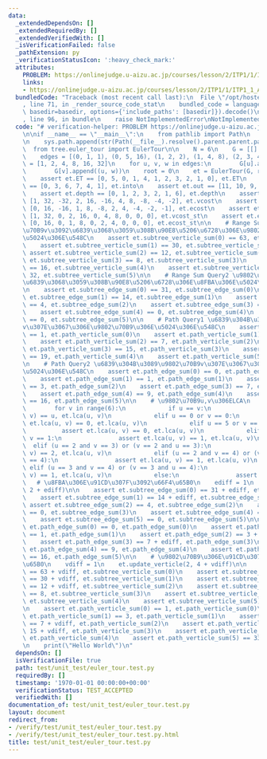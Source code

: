 ```yaml
---
data:
  _extendedDependsOn: []
  _extendedRequiredBy: []
  _extendedVerifiedWith: []
  _isVerificationFailed: false
  _pathExtension: py
  _verificationStatusIcon: ':heavy_check_mark:'
  attributes:
    PROBLEM: https://onlinejudge.u-aizu.ac.jp/courses/lesson/2/ITP1/1/ITP1_1_A
    links:
    - https://onlinejudge.u-aizu.ac.jp/courses/lesson/2/ITP1/1/ITP1_1_A
  bundledCode: "Traceback (most recent call last):\n  File \"/opt/hostedtoolcache/PyPy/3.10.13/x64/lib/pypy3.10/site-packages/onlinejudge_verify/documentation/build.py\"\
    , line 71, in _render_source_code_stat\n    bundled_code = language.bundle(stat.path,\
    \ basedir=basedir, options={'include_paths': [basedir]}).decode()\n  File \"/opt/hostedtoolcache/PyPy/3.10.13/x64/lib/pypy3.10/site-packages/onlinejudge_verify/languages/python.py\"\
    , line 96, in bundle\n    raise NotImplementedError\nNotImplementedError\n"
  code: "# verification-helper: PROBLEM https://onlinejudge.u-aizu.ac.jp/courses/lesson/2/ITP1/1/ITP1_1_A\n\
    \n\nif __name__ == \"__main__\":\n    from pathlib import Path\n    import sys\n\
    \n    sys.path.append(str(Path(__file__).resolve().parent.parent.parent))\n  \
    \  from tree.euler_tour import EulerTour\n\n    N = 6\n    G = [[] for _ in range(N)]\n\
    \    edges = [(0, 1, 1), (0, 5, 16), (1, 2, 2), (1, 4, 8), (2, 3, 4)]\n    Vs\
    \ = [1, 2, 4, 8, 16, 32]\n    for u, v, w in edges:\n        G[u].append((v, w))\n\
    \        G[v].append((u, w))\n    root = 0\n    et = EulerTour(G, root, Vs)\n\n\
    \    assert et.ET == [0, 5, 0, 1, 4, 1, 2, 3, 2, 1, 0], et.ET\n    assert et.into\
    \ == [0, 3, 6, 7, 4, 1], et.into\n    assert et.out == [11, 10, 9, 8, 5, 2], et.out\n\
    \    assert et.depth == [0, 1, 2, 3, 2, 1, 6], et.depth\n    assert et.vcost ==\
    \ [1, 32, -32, 2, 16, -16, 4, 8, -8, -4, -2], et.vcost\n    assert et.ecost ==\
    \ [0, 16, -16, 1, 8, -8, 2, 4, -4, -2, -1], et.ecost\n    assert et.vcost_st ==\
    \ [1, 32, 0, 2, 16, 0, 4, 8, 0, 0, 0], et.vcost_st\n    assert et.ecost_st ==\
    \ [0, 16, 0, 1, 8, 0, 2, 4, 0, 0, 0], et.ecost_st\n\n    # Range Sum Query1 \u9802\
    \u70B9v\u3092\u6839\u3068\u3059\u308B\u90E8\u5206\u6728\u306E\u9802\u70B9\u306E\
    \u5024\u306E\u548C\n    assert et.subtree_verticle_sum(0) == 63, et.subtree_verticle_sum(0)\n\
    \    assert et.subtree_verticle_sum(1) == 30, et.subtree_verticle_sum(1)\n   \
    \ assert et.subtree_verticle_sum(2) == 12, et.subtree_verticle_sum(2)\n    assert\
    \ et.subtree_verticle_sum(3) == 8, et.subtree_verticle_sum(3)\n    assert et.subtree_verticle_sum(4)\
    \ == 16, et.subtree_verticle_sum(4)\n    assert et.subtree_verticle_sum(5) ==\
    \ 32, et.subtree_verticle_sum(5)\n\n    # Range Sum Query2 \u9802\u70B9v\u3092\
    \u6839\u3068\u3059\u308B\u90E8\u5206\u6728\u306E\u8FBA\u306E\u5024\u306E\u548C\
    \n    assert et.subtree_edge_sum(0) == 31, et.subtree_edge_sum(0)\n    assert\
    \ et.subtree_edge_sum(1) == 14, et.subtree_edge_sum(1)\n    assert et.subtree_edge_sum(2)\
    \ == 4, et.subtree_edge_sum(2)\n    assert et.subtree_edge_sum(3) == 0, et.subtree_edge_sum(3)\n\
    \    assert et.subtree_edge_sum(4) == 0, et.subtree_edge_sum(4)\n    assert et.subtree_edge_sum(5)\
    \ == 0, et.subtree_edge_sum(5)\n\n    # Path Query1 \u6839\u304B\u3089\u9802\u70B9\
    v\u307E\u3067\u306E\u9802\u70B9\u306E\u5024\u306E\u548C\n    assert et.path_verticle_sum(0)\
    \ == 1, et.path_verticle_sum(0)\n    assert et.path_verticle_sum(1) == 3, et.path_verticle_sum(1)\n\
    \    assert et.path_verticle_sum(2) == 7, et.path_verticle_sum(2)\n    assert\
    \ et.path_verticle_sum(3) == 15, et.path_verticle_sum(3)\n    assert et.path_verticle_sum(4)\
    \ == 19, et.path_verticle_sum(4)\n    assert et.path_verticle_sum(5) == 33, et.path_verticle_sum(5)\n\
    \n    # Path Query2 \u6839\u304B\u3089\u9802\u70B9v\u307E\u3067\u306E\u8FBA\u306E\
    \u5024\u306E\u548C\n    assert et.path_edge_sum(0) == 0, et.path_edge_sum(0)\n\
    \    assert et.path_edge_sum(1) == 1, et.path_edge_sum(1)\n    assert et.path_edge_sum(2)\
    \ == 3, et.path_edge_sum(2)\n    assert et.path_edge_sum(3) == 7, et.path_edge_sum(3)\n\
    \    assert et.path_edge_sum(4) == 9, et.path_edge_sum(4)\n    assert et.path_edge_sum(5)\
    \ == 16, et.path_edge_sum(5)\n\n    # \u9802\u70B9u,v\u306ELCA\n    for u in range(6):\n\
    \        for v in range(6):\n            if u == v:\n                assert et.lca(u,\
    \ v) == u, et.lca(u, v)\n            elif u == 0 or v == 0:\n                assert\
    \ et.lca(u, v) == 0, et.lca(u, v)\n            elif u == 5 or v == 5:\n      \
    \          assert et.lca(u, v) == 0, et.lca(u, v)\n            elif u == 1 or\
    \ v == 1:\n                assert et.lca(u, v) == 1, et.lca(u, v)\n          \
    \  elif (u == 2 and v == 3) or (v == 2 and u == 3):\n                assert et.lca(u,\
    \ v) == 2, et.lca(u, v)\n            elif (u == 2 and v == 4) or (v == 2 and u\
    \ == 4):\n                assert et.lca(u, v) == 1, et.lca(u, v)\n           \
    \ elif (u == 3 and v == 4) or (v == 3 and u == 4):\n                assert et.lca(u,\
    \ v) == 1, et.lca(u, v)\n            else:\n                assert False\n\n \
    \   # \u8FBA\u306E\u91CD\u307F\u3092\u66F4\u65B0\n    ediff = 1\n    et.update_parent_edge(2,\
    \ 2 + ediff)\n\n    assert et.subtree_edge_sum(0) == 31 + ediff, et.subtree_edge_sum(0)\n\
    \    assert et.subtree_edge_sum(1) == 14 + ediff, et.subtree_edge_sum(1)\n   \
    \ assert et.subtree_edge_sum(2) == 4, et.subtree_edge_sum(2)\n    assert et.subtree_edge_sum(3)\
    \ == 0, et.subtree_edge_sum(3)\n    assert et.subtree_edge_sum(4) == 0, et.subtree_edge_sum(4)\n\
    \    assert et.subtree_edge_sum(5) == 0, et.subtree_edge_sum(5)\n\n    assert\
    \ et.path_edge_sum(0) == 0, et.path_edge_sum(0)\n    assert et.path_edge_sum(1)\
    \ == 1, et.path_edge_sum(1)\n    assert et.path_edge_sum(2) == 3 + ediff, et.path_edge_sum(2)\n\
    \    assert et.path_edge_sum(3) == 7 + ediff, et.path_edge_sum(3)\n    assert\
    \ et.path_edge_sum(4) == 9, et.path_edge_sum(4)\n    assert et.path_edge_sum(5)\
    \ == 16, et.path_edge_sum(5)\n\n    # \u9802\u70B9\u306E\u91CD\u307F\u3092\u66F4\
    \u65B0\n    vdiff = 1\n    et.update_verticle(2, 4 + vdiff)\n\n    assert et.subtree_verticle_sum(0)\
    \ == 63 + vdiff, et.subtree_verticle_sum(0)\n    assert et.subtree_verticle_sum(1)\
    \ == 30 + vdiff, et.subtree_verticle_sum(1)\n    assert et.subtree_verticle_sum(2)\
    \ == 12 + vdiff, et.subtree_verticle_sum(2)\n    assert et.subtree_verticle_sum(3)\
    \ == 8, et.subtree_verticle_sum(3)\n    assert et.subtree_verticle_sum(4) == 16,\
    \ et.subtree_verticle_sum(4)\n    assert et.subtree_verticle_sum(5) == 32, et.subtree_verticle_sum(5)\n\
    \n    assert et.path_verticle_sum(0) == 1, et.path_verticle_sum(0)\n    assert\
    \ et.path_verticle_sum(1) == 3, et.path_verticle_sum(1)\n    assert et.path_verticle_sum(2)\
    \ == 7 + vdiff, et.path_verticle_sum(2)\n    assert et.path_verticle_sum(3) ==\
    \ 15 + vdiff, et.path_verticle_sum(3)\n    assert et.path_verticle_sum(4) == 19,\
    \ et.path_verticle_sum(4)\n    assert et.path_verticle_sum(5) == 33, et.path_verticle_sum(5)\n\
    \n    print(\"Hello World\")\n"
  dependsOn: []
  isVerificationFile: true
  path: test/unit_test/euler_tour.test.py
  requiredBy: []
  timestamp: '1970-01-01 00:00:00+00:00'
  verificationStatus: TEST_ACCEPTED
  verifiedWith: []
documentation_of: test/unit_test/euler_tour.test.py
layout: document
redirect_from:
- /verify/test/unit_test/euler_tour.test.py
- /verify/test/unit_test/euler_tour.test.py.html
title: test/unit_test/euler_tour.test.py
---
```

